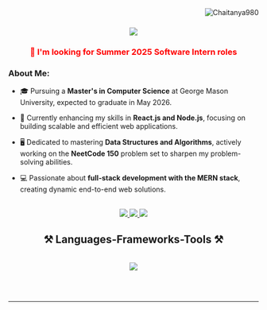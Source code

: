 <img align="right" src="https://komarev.com/ghpvc/?username=Chaitanya980&label=Profile%20views&color=0e75b6&style=flat" alt="Chaitanya980" />

<h1 align="center">
    <img src="https://readme-typing-svg.herokuapp.com/?font=Righteous&size=35&center=true&vCenter=true&width=500&height=70&duration=4000&lines=Hi+There!+👋;+I'm+Chaitanya+Chaudhari;" />
</h1>

<h3 align="center" style="color: red;"> 🔭 I'm looking for Summer 2025 Software Intern roles</h3>


### About Me:

- 🎓 Pursuing a **Master's in Computer Science** at George Mason University, expected to graduate in May 2026.

- 🌱 Currently enhancing my skills in **React.js and Node.js**, focusing on building scalable and efficient web applications.

- 🖥️ Dedicated to mastering **Data Structures and Algorithms**, actively working on the **NeetCode 150** problem set to sharpen my problem-solving abilities.

- 💻 Passionate about **full-stack development with the MERN stack**, creating dynamic end-to-end web solutions.

<br/>




<div align="center"> 
  <a href="mailto:cchaudha@gmu.edu">
    <img src="https://img.shields.io/badge/Gmail-333333?style=for-the-badge&logo=gmail&logoColor=red" />
  </a>
  <a href="https://www.linkedin.com/in/chaitanya9370" target="_blank">
    <img src="https://img.shields.io/badge/LinkedIn-0077B5?style=for-the-badge&logo=linkedin&logoColor=white" target="_blank" />
  </a>
  <a href="https://github.com/Chaitanya980" target="_blank">
     <img src="https://img.shields.io/badge/GitHub-181717?style=for-the-badge&logo=github&logoColor=white" target="_blank" />
  </a>
</div>

<h2 align="center">⚒️ Languages-Frameworks-Tools ⚒️</h2>
<br/>
<div align="center">
    <img src="https://skillicons.dev/icons?i=python,java,html,css,javascript,react,nodejs,mongodb,express,flask,django,vscode,github,git,postman,MySQL" /><br>
</div>





<br/><br/>

<hr/>
